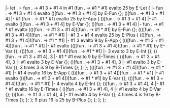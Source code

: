 |- let . = fun . -> #1 3 + #1 4 in #1 (fun . -> #1 * #1) evalto 25 by E-Let {
    |- fun . -> #1 3 + #1 4 evalto ()[fun . -> #1 3 + #1 4] by E-Fun {};
    ()[fun . -> #1 3 + #1 4] |- #1 (fun . -> #1 * #1) evalto 25 by E-App {
        ()[fun . -> #1 3 + #1 4] |- #1 evalto ()[fun . -> #1 3 + #1 4] by E-Var {};
        ()[fun . -> #1 3 + #1 4] |- fun . -> #1 * #1 evalto (()[fun . -> #1 3 + #1 4])[fun . -> #1 * #1] by E-Fun {};
        (()[fun . -> #1 3 + #1 4])[fun . -> #1 * #1] |- #1 3 + #1 4 evalto 25 by E-Plus {
            (()[fun . -> #1 3 + #1 4])[fun . -> #1 * #1] |- #1 3 evalto 9 by E-App {
                (()[fun . -> #1 3 + #1 4])[fun . -> #1 * #1] |- #1 evalto (()[fun . -> #1 3 + #1 4])[fun . -> #1 * #1] by E-Var {};
                (()[fun . -> #1 3 + #1 4])[fun . -> #1 * #1] |- 3 evalto 3 by E-Int {};
                ()[fun . -> #1 3 + #1 4], 3 |- #1 * #1 evalto 9 by E-Times {
                    ()[fun . -> #1 3 + #1 4], 3 |- #1 evalto 3 by E-Var {};
                    ()[fun . -> #1 3 + #1 4], 3 |- #1 evalto 3 by E-Var {};
                    3 times 3 is 9 by B-Times {};
                };
            };
            (()[fun . -> #1 3 + #1 4])[fun . -> #1 * #1] |- #1 4 evalto 16 by E-App {
                (()[fun . -> #1 3 + #1 4])[fun . -> #1 * #1] |- #1 evalto (()[fun . -> #1 3 + #1 4])[fun . -> #1 * #1] by E-Var {};
                (()[fun . -> #1 3 + #1 4])[fun . -> #1 * #1] |- 4 evalto 4 by E-Int {};
                ()[fun . -> #1 3 + #1 4], 4 |- #1 * #1 evalto 16 by E-Times {
                    ()[fun . -> #1 3 + #1 4], 4 |- #1 evalto 4 by E-Var {};
                    ()[fun . -> #1 3 + #1 4], 4 |- #1 evalto 4 by E-Var {};
                    4 times 4 is 16 by B-Times {};
                };
            };
            9 plus 16 is 25 by B-Plus {};
        };
    };
};